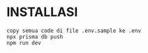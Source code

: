 # INSTALLASI

```git
copy semua code di file .env.sample ke .env
npx prisma db push
npm run dev
```
